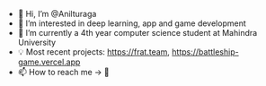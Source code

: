 - 👋 Hi, I’m @Anilturaga
- 👀 I’m interested in deep learning, app and game development
- 🌱 I’m currently a 4th year computer science student at Mahindra University
-  💡 Most recent projects: https://frat.team, https://battleship-game.vercel.app
- 📫 How to reach me -> 🥚

<!---
Anilturaga/Anilturaga is a ✨ special ✨ repository because its `README.md` (this file) appears on your GitHub profile.
You can click the Preview link to take a look at your changes.
--->
